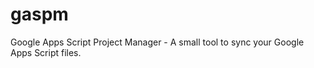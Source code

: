 gaspm
=====

Google Apps Script Project Manager - A small tool to sync your Google Apps Script files.

